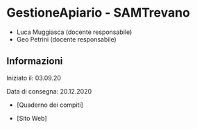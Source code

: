 # GestioneApiario - SAMTrevano
- Luca Muggiasca (docente responsabile)
- Geo Petrini (docente responsabile)

## Informazioni

Iniziato il: 03.09.20

Data di consegna: 20.12.2020 

- [Quaderno dei compiti]

- [Sito Web]
